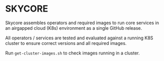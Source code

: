 # SKYCORE

Skycore assembles operators and required images to run core services in an airgapped cloud (K8s) environment as a single GitHub release.

All operators / services are tested and evaluated against a running K8S cluster to ensure correct versions and all required images.

Run `get-cluster-images.sh` to check images running in a cluster.